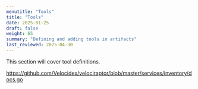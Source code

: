 ```yaml
---
menutitle: "Tools"
title: "Tools"
date: 2025-01-25
draft: false
weight: 65
summary: "Defining and adding tools in artifacts"
last_reviewed: 2025-04-30
---
```


This section will cover tool definitions.

https://github.com/Velocidex/velociraptor/blob/master/services/inventory/docs.go
